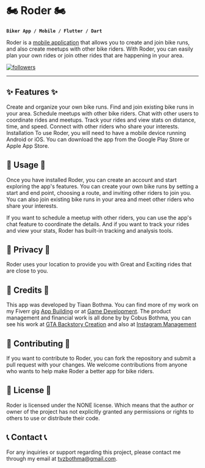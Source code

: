 # 🏍️ Roder 🏍️

**`Biker App / Mobile / Flutter / Dart`**

Roder is a [mobile application](https://play.google.com/store/apps/details?id=com.tb.roder) that allows you to create and join bike runs, and also create meetups with other bike riders. With Roder, you can easily plan your own rides or join other rides that are happening in your area.

<p align="left">
  <a href="https://www.instagram.com/roderbiker/?igshid=MzNlNGNkZWQ4Mg%3D%3D">
    <img alt="followers" title="Follow me on Instagram" src="https://img.shields.io/badge/Instagram-Follow-E1306C?style=for-the-badge&logo=Instagram"/></a>

---

## ✨ Features ✨ 
Create and organize your own bike runs.
Find and join existing bike runs in your area.
Schedule meetups with other bike riders.
Chat with other users to coordinate rides and meetups.
Track your rides and view stats on distance, time, and speed.
Connect with other riders who share your interests.
Installation
To use Roder, you will need to have a mobile device running Android or iOS. You can download the app from the Google Play Store or Apple App Store.

## 🏁 Usage 🏁
Once you have installed Roder, you can create an account and start exploring the app's features. You can create your own bike runs by setting a start and end point, choosing a route, and inviting other riders to join you. You can also join existing bike runs in your area and meet other riders who share your interests.

If you want to schedule a meetup with other riders, you can use the app's chat feature to coordinate the details. And if you want to track your rides and view your stats, Roder has built-in tracking and analysis tools.

## 👀 Privacy 👀
Roder uses your location to provide you with Great and Exciting rides that are close to you.

## 🎈 Credits 🎈
This app was developed by Tiaan Bothma. You can find more of my work on my Fiverr gig [App Building](https://www.fiverr.com/totallyt484/build-a-mobile-app-using-flutter-with-a-database) or at [Game Development](https://www.fiverr.com/totallyt484/code-your-c-sharp-and-python-projects).
The product management and financial work is all done by by Cobus Bothma, you can see his work at [GTA Backstory Creation](https://www.fiverr.com/heisenbergbra?source=gig_cards&referrer_gig_slug=do-your-gta-rp-application-and-backstory&ref_ctx_id=922f1a5aa671ee6d1b16c98d8d39719a&imp_id=62887fe1-18e0-4136-8f06-0865f46ada60) and also at [Instagram Management](https://www.instagram.com/roderbiker/?igshid=MzNlNGNkZWQ4Mg%3D%3D)

## 🥳 Contributing 🥳
If you want to contribute to Roder, you can fork the repository and submit a pull request with your changes. We welcome contributions from anyone who wants to help make Roder a better app for bike riders.

## 🪪 License 🪪
Roder is licensed under the NONE license. Which means that the author or owner of the project has not explicitly granted any permissions or rights to others to use or distribute their code.

## 📞 Contact 📞
For any inquiries or support regarding this project, please contact me through my email at tvzbothma@gmail.com.
